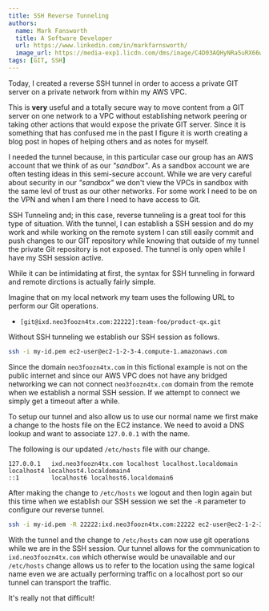 ```yaml
---
title: SSH Reverse Tunneling
authors:
  name: Mark Fansworth
  title: A Software Developer
  url: https://www.linkedin.com/in/markfarnsworth/
  image_url: https://media-exp1.licdn.com/dms/image/C4D03AQHyNRa5uRX66w/profile-displayphoto-shrink_800_800/0/1610824372979?e=1668643200&v=beta&t=SAlTxYvkFXlzAtS6_vpEo044gkUMJgCNarUoolBqvEc
tags: [GIT, SSH]
---
```

Today, I created a reverse SSH tunnel in order to access a private GIT server
on a private network from within my AWS VPC.

This is **very** useful and a totally secure way to move content from a GIT
server on one network to a VPC without establishing network peering or taking
other actions that would expose the private GIT server. Since it is something
that has confused me in the past I figure it is worth creating a blog post in
hopes of helping others and as notes for myself.

I needed the tunnel because, in this particular case our group has an AWS
account that we think of as our _"sandbox"_. As a sandbox account we are often
testing ideas in this semi-secure account. While we are very careful about
security in our _"sandbox"_ we don't view the VPCs in sandbox with the same
levl of trust as our other networks. For some work I need to be on the VPN and
when I am there I need to have access to Git.

SSH Tunneling and; in this case, reverse tunneling is a great tool for this
type of situation. With the tunnel, I can establish a SSH session and do my
work and while working on the remote system I can still easily commit and push
changes to our GIT repository while knowing that outside of my tunnel the
private Git repository is not exposed. The tunnel is only open while I have my
SSH session active.

While it can be intimidating at first, the syntax for SSH tunneling in forward
and remote dirctions is actually fairly simple.

Imagine that on my local network my team uses the following URL to perform our
Git operations.

- `[git@ixd.neo3foozn4tx.com:22222]:team-foo/product-qx.git`

Without SSH tunneling we establish our SSH session as follows.
```bash
ssh -i my-id.pem ec2-user@ec2-1-2-3-4.compute-1.amazonaws.com
```

Since the domain `neo3foozn4tx.com` in this fictional example is not on the
public internet and since our AWS VPC does not have any bridged networking we
can not connect `neo3foozn4tx.com` domain from the remote when we establish a
normal SSH session. If we attempt to connect we simply get a timeout after a
while.

To setup our tunnel and also allow us to use our normal name we first make a
change to the hosts file on the EC2 instance. We need to avoid a DNS lookup and
want to associate `127.0.0.1` with the name.

The following is our updated `/etc/hosts` file with our change.

```text
127.0.0.1   ixd.neo3foozn4tx.com localhost localhost.localdomain localhost4 localhost4.localdomain4
::1         localhost6 localhost6.localdomain6
```

After making the change to `/etc/hosts` we logout and then login again but this
time when we establish our SSH session we set the `-R` parameter to configure
our reverse tunnel.
```bash
ssh -i my-id.pem -R 22222:ixd.neo3foozn4tx.com:22222 ec2-user@ec2-1-2-3-4.compute-1.amazonaws.com
```

With the tunnel and the change to `/etc/hosts` can now use git operations while
we are in the SSH session. Our tunnel allows for the communication to
`ixd.neo3foozn4tx.com` which otherwise would be unavailable and our
`/etc/hosts` change allows us to refer to the location using the same logical
name even we are actually performing traffic on a localhost port so our tunnel
can transport the traffic.

It's really not that difficult!
